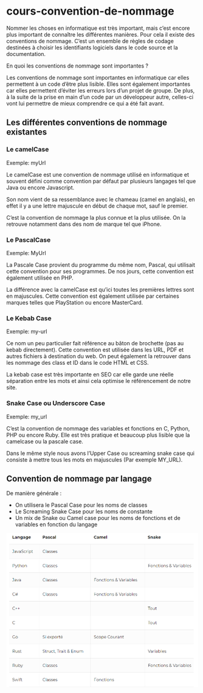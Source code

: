 # cours-convention-de-nommage

Nommer les choses en informatique est très important, mais c’est encore plus important de connaître les différentes manières. Pour cela il existe des conventions de nommage. C’est un ensemble de règles de codage destinées à choisir les identifiants logiciels dans le code source et la documentation.

En quoi les conventions de nommage sont importantes ?

Les conventions de nommage sont importantes en informatique car elles permettent à un code d’être plus lisible. Elles sont également importantes car elles permettent d’éviter les erreurs lors d’un projet de groupe. De plus, à la suite de la prise en main d’un code par un développeur autre, celles-ci vont lui permettre de mieux comprendre ce qui a été fait avant.

## Les différentes conventions de nommage existantes

### Le camelCase

Exemple: myUrl

Le camelCase est une convention de nommage utilisé en informatique et souvent défini comme convention par défaut par plusieurs langages tel que Java ou encore Javascript. 

Son nom vient de sa ressemblance avec le chameau (camel en anglais), en effet il y a une lettre majuscule en début de chaque mot, sauf le premier. 

C’est la convention de nommage la plus connue et la plus utilisée. On la retrouve notamment dans des nom de marque tel que iPhone.

### Le PascalCase

Exemple: MyUrl

La Pascale Case provient du programme du même nom, Pascal, qui utilisait cette convention pour ses programmes. De nos jours, cette convention est également utilisée en PHP.

La différence avec la camelCase est qu’ici toutes les premières lettres sont en majuscules. Cette convention est également utilisée par certaines marques telles que PlayStation ou encore MasterCard.

### Le Kebab Case

Exemple: my-url

Ce nom un peu particulier fait référence au bâton de brochette (pas au kebab directement). Cette convention est utilisée dans les URL, PDF et autres fichiers à destination du web. On peut également la retrouver dans les nommage des class et ID dans le code HTML et CSS.

La kebab case est très importante en SEO car elle garde une réelle séparation entre les mots et ainsi cela optimise le référencement de notre site.

### Snake Case ou Underscore Case
Exemple: my_url

C’est la convention de nommage des variables et fonctions en C, Python, PHP ou encore Ruby. Elle est très pratique et beaucoup plus lisible que la camelcase ou la pascale case.

Dans le même style nous avons l’Upper Case ou screaming snake case qui consiste à mettre tous les mots en majuscules (Par exemple MY_URL).

## Convention de nommage par langage

De manière générale :

- On utilisera le Pascal Case pour les noms de classes
- Le Screaming Snake Case pour les noms de constante
- Un mix de Snake ou Camel case pour les noms de fonctions et de variables en fonction du langage

![](https://github.com/BTS-SIO-2022/cours-convention-de-nommage/blob/main/convention-nommage.png)

